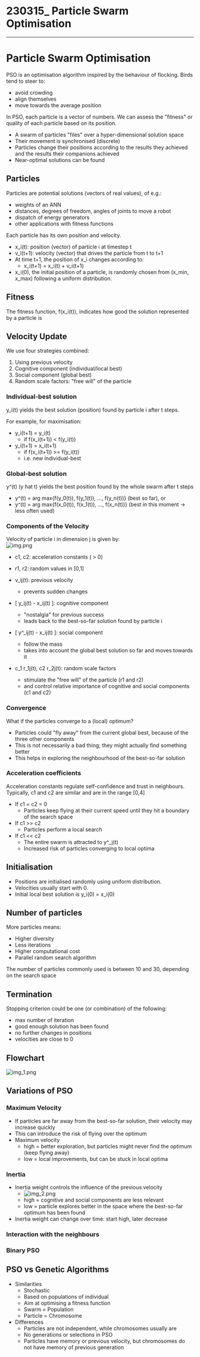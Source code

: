 # 230315_ Particle Swarm Optimisation

---

# Particle Swarm Optimisation
PSO is an optimisation algorithm inspired by the behaviour of flocking.
Birds tend to steer to:
- avoid crowding
- align themselves
- move towards the average position

In PSO, each particle is a vector of numbers. We can assess the "fitness" or quality of each particle
based on its position.
- A swarm of particles "files" over a hyper-dimensional solution space
- Their movement is synchronised (discrete)
- Particles change their positions according to the results they achieved and the results their companions achieved
- Near-optimal solutions can be found

## Particles
Particles are potential solutions (vectors of real values), of e.g.:
- weights of an ANN
- distances, degrees of freedom, angles of joints to move a robot
- dispatch of energy generators
- other applications with fitness functions

Each particle has its own position and velocity.
- x_i(t): position (vector) of particle i at timestep t
- v_i(t+1): velocity (vector) that drives the particle from t to t+1
- At time t+1, the position of x_i changes according to:
  - x_i(t+1) = x_i(t) + v_i(t+1)
- x_i(0), the initial position of a particle, is randomly chosen from (x_min, x_max) following a uniform distribution.

## Fitness
The fitness function, f(x_i(t)), indicates how good the solution represented by a particle is

## Velocity Update
We use four strategies combined:
1. Using previous velocity
2. Cognitive component (individual/local best)
3. Social component (global best)
4. Random scale factors: "free will" of the particle

### Individual-best solution
y_i(t) yields the best solution (position) found by particle i after t steps.

For example, for maximisation:
- y_i(t+1) = y_i(t)
  - if f(x_i(t+1)) < f(y_i(t))
- y_i(t+1) = x_i(t+1)
  - if f(x_i(t+1)) >= f(y_i(t))
  - i.e. new individual-best

### Global-best solution
y^(t) (y hat t) yields the best position found by the whole swarm after t steps

- y^(t) = arg max{f(y_0(t)), f(y_1(t)), ..., f(y_n(t))} (best so far), or
- y^(t) = arg max{f(x_0(t)), f(x_1(t)), ..., f(x_n(t))} (best in this moment -> less often used)

### Components of the Velocity
Velocity of particle i in dimension j is given by:<br>
![img.png](img.png)

- c1, c2: acceleration constants ( > 0)
- r1, r2: random values in [0,1]


- v_ij(t): previous velocity
  - prevents sudden changes
- [ y_ij(t) - x_ij(t) ]: cognitive component
  - "nostalgia" for previous success
  - leads back to the best-so-far solution found by particle i
- [ y^_ij(t) - x_ij(t) ]: social component
  - follow the mass
  - takes into account the global best solution so far and moves towards it
- c_1 r_1j(t), c2 r_2j(t): random scale factors
  - stimulate the "free will" of the particle (r1 and r2)
  - and control relative importance of cognitive and social components (c1 and c2)

### Convergence
What if the particles converge to a (local) optimum?
- Particles could "fly away" from the current global best, because of the three other components
- This is not necessarily a bad thing; they might actually find something better
- This helps in exploring the neighbourhood of the best-so-far solution 

### Acceleration coefficients
Acceleration constants regulate self-confidence and trust in neighbours.<br>
Typically, c1 and c2 are similar and are in the range [0,4]
- If c1 = c2 = 0
  - Particles keep flying at their current speed until they hit a boundary of the search space
- If c1 >> c2
  - Particles perform a local search
- If c1 << c2
  - The entire swarm is attracted to y^_j(t)
  - Increased risk of particles converging to local optima


## Initialisation
- Positions are initialised randomly using uniform distribution.
- Velocities usually start with 0.
- Initial local best solution is y_i(0) = x_i(0)


## Number of particles
More particles means:
- Higher diversity
- Less iterations
- Higher computational cost
- Parallel random search algorithm

The number of particles commonly used is between 10 and 30, depending on the search space


## Termination
Stopping criterion could be one (or combination) of the following:
- max number of iteration
- good enough solution has been found
- no further changes in positions
- velocities are close to 0


## Flowchart
![img_1.png](img_1.png)


## Variations of PSO
### Maximum Velocity
- If particles are far away from the best-so-far solution, their velocity may increase quickly
- This can introduce the risk of flying over the optimum
- Maximum velocity
  - high = better exploration, but particles might never find the optimum (keep flying away)
  - low = local improvements, but can be stuck in local optima

### Inertia
- Inertia weight controls the influence of the previous velocity
  - ![img_2.png](img_2.png)
  - high = cognitive and social components are less relevant
  - low = particle explores better in the space where the best-so-far optimum has been found
- Inertia weight can change over time: start high, later decrease

### Interaction with the neighbours

### Binary PSO


## PSO vs Genetic Algorithms
- Similarities
  - Stochastic
  - Based on populations of individual
  - Aim at optimising a fitness function
  - Swarm = Population
  - Particle = Chromosome
- Differences
  - Particles are not independent, while chromosomes usually are
  - No generations or selections in PSO
  - Particles have memory or previous velocity, but chromosomes do not have memory of previous generation

